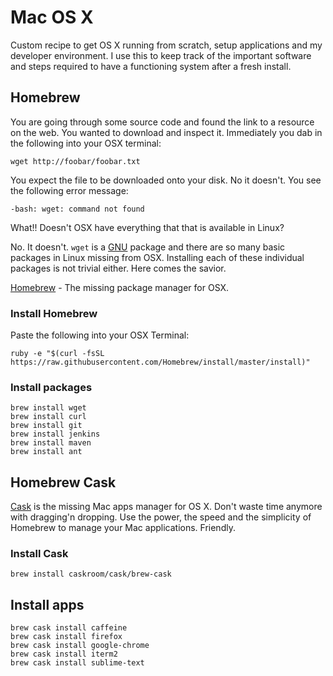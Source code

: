 # Mac OS X
Custom recipe to get OS X running from scratch, setup applications and my developer environment. 
I use this to keep track of the important software and steps required to have a functioning system after a fresh install.

## Homebrew

You are going through some source code and found the link to a resource on the web. You wanted to download and inspect it. Immediately you dab in the following into your OSX terminal:
```
wget http://foobar/foobar.txt
```
You expect the file to be downloaded onto your disk. No it doesn't. You see the following error message:
```
-bash: wget: command not found
```
What!! Doesn't OSX have everything that that is available in Linux?

No. It doesn't. `wget` is a [GNU](https://www.gnu.org/home.en.html) package and there are so many basic packages in Linux missing from OSX. Installing each of these individual packages is not trivial either. Here comes the savior.

[Homebrew](http://brew.sh/) - The missing package manager for OSX.

### Install Homebrew

Paste the following into your OSX Terminal:
```
ruby -e "$(curl -fsSL https://raw.githubusercontent.com/Homebrew/install/master/install)"
```

### Install packages

```
brew install wget
brew install curl
brew install git
brew install jenkins
brew install maven
brew install ant

```

## Homebrew Cask
[Cask](http://caskroom.io) is the missing Mac apps manager for OS X. Don't waste time anymore with dragging'n dropping. Use the power, the speed and the simplicity of Homebrew to manage your Mac applications. Friendly.

### Install Cask
```
brew install caskroom/cask/brew-cask
```

## Install apps
```
brew cask install caffeine
brew cask install firefox
brew cask install google-chrome
brew cask install iterm2
brew cask install sublime-text

```


